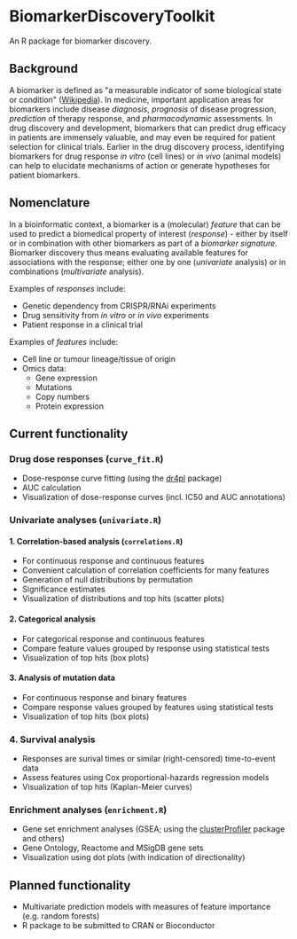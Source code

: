 # BiomarkerDiscoveryToolkit

An R package for biomarker discovery.

## Background

A biomarker is defined as "a measurable indicator of some biological state or condition" ([Wikipedia](https://en.wikipedia.org/wiki/Biomarker)).
In medicine, important application areas for biomarkers include disease *diagnosis*, *prognosis* of disease progression, *prediction* of therapy response, and *pharmacodynamic* assessments.
In drug discovery and development, biomarkers that can predict drug efficacy in patients are immensely valuable, and may even be required for patient selection for clinical trials.
Earlier in the drug discovery process, identifying biomarkers for drug response *in vitro* (cell lines) or *in vivo* (animal models) can help to elucidate mechanisms of action or generate hypotheses for patient biomarkers.

## Nomenclature

In a bioinformatic context, a biomarker is a (molecular) *feature* that can be used to predict a biomedical property of interest (*response*) - either by itself or in combination with other biomarkers as part of a *biomarker signature*.
Biomarker discovery thus means evaluating available features for associations with the response; either one by one (*univariate* analysis) or in combinations (*multivariate* analysis).

Examples of *responses* include:
- Genetic dependency from CRISPR/RNAi experiments
- Drug sensitivity from *in vitro* or *in vivo* experiments
- Patient response in a clinical trial

Examples of *features* include:
- Cell line or tumour lineage/tissue of origin
- Omics data:
  - Gene expression
  - Mutations
  - Copy numbers
  - Protein expression

## Current functionality

### Drug dose responses (`curve_fit.R`)
- Dose-response curve fitting (using the [dr4pl](https://cran.r-project.org/package=dr4pl) package)
- AUC calculation
- Visualization of dose-response curves (incl. IC50 and AUC annotations)

### Univariate analyses (`univariate.R`)

#### 1. Correlation-based analysis (`correlations.R`)
- For continuous response and continuous features
- Convenient calculation of correlation coefficients for many features
- Generation of null distributions by permutation
- Significance estimates
- Visualization of distributions and top hits (scatter plots)

#### 2. Categorical analysis
- For categorical response and continuous features
- Compare feature values grouped by response using statistical tests
- Visualization of top hits (box plots)

#### 3. Analysis of mutation data
- For continuous response and binary features
- Compare response values grouped by features using statistical tests
- Visualization of top hits (box plots)

### 4. Survival analysis
- Responses are surival times or similar (right-censored) time-to-event data
- Assess features using Cox proportional-hazards regression models
- Visualization of top hits (Kaplan-Meier curves)


### Enrichment analyses (`enrichment.R`)
- Gene set enrichment analyses (GSEA; using the [clusterProfiler](https://bioconductor.org/packages/clusterProfiler/) package and others)
- Gene Ontology, Reactome and MSigDB gene sets
- Visualization using dot plots (with indication of directionality)

## Planned functionality
- Multivariate prediction models with measures of feature importance (e.g. random forests)
- R package to be submitted to CRAN or Bioconductor
